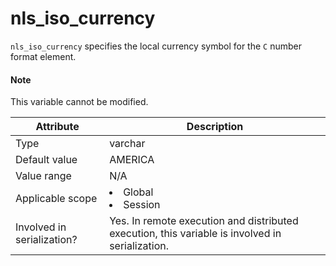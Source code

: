 # nls_iso_currency

`nls_iso_currency` specifies the local currency symbol for the `C` number format element.

<main id="notice" type='explain'>
<h4>Note</h4>
<p>This variable cannot be modified. </p>
</main>

| Attribute | Description |
|---------|------------------------------------------------------------------------------------------------------------|
| Type | varchar |
| Default value | AMERICA |
| Value range | N/A |
| Applicable scope | <li> Global   <li> Session |
| Involved in serialization? | Yes. In remote execution and distributed execution, this variable is involved in serialization.  |
